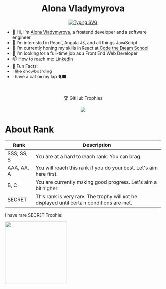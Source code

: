 <h1 align="center" >Alona Vladymyrova</h1>

<p align="center">
<a href="https://git.io/typing-svg"><img src="https://readme-typing-svg.demolab.com?font=Special+Elite&size=25&duration=4500&pause=50&color=58a6ff&center=true&vCenter=true&multiline=true&width=800&height=150&lines=Hi!+%F0%9F%91%8B+My+name+is+Alona.;I+have+7+years+of+experience+in+the+IT+field.;I'm+looking+for+a+position+as+a+front-end+web+developer;where+I+can+apply+my+HTML%2C+CSS%2C+JavaScript%2C+and+React+skills." alt="Typing SVG" /></a>
</p>

- 👋 Hi, I’m <a href="https://www.linkedin.com/in/alona-vladymyrova/">Alona Vladymyrova</a>, a frontend developer and a software engineer
- 👀 I’m interested in React, Angula JS, and all things JavaScript
- 🌱 I’m currently honing my skills in React at <a href="https://codethedream.org/">Code the Dream School</a> <!-- https://github.com/Code-the-Dream-School -->
- 💞️ I’m looking for a full-time job as a Front End Web Developer 
- 📫 How to reach me: <a href="https://www.linkedin.com/in/alona-vladymyrova/">LinkedIn</a>
- 🎉 Fun Facts:
- I like snowboarding
- I have a cat on my lap 🐈‍⬛ 
<br>
<p align="center">🏆 GitHub Trophies</p>
<p align="center">
  <img src="https://github-profile-trophy.vercel.app/?username=AlonaVladymyrovaTrinity&theme=algolia&rank=SSS,SS,S,AAA,AA,A,B,C,SECRET" />
</p>

# About Rank

|  Rank  |  Description  |
| ---- | ---- |
|  SSS, SS, S  | You are at a hard to reach rank. You can brag.  |
|  AAA, AA, A  | You will reach this rank if you do your best. Let's aim here first.  |
|  B, C  | You are currently making good progress. Let's aim a bit higher.  |
| SECRET | This rank is very rare. The trophy will not be displayed until certain conditions are met. |
<p>I have rare SECRET Trophie!</p>
<p><img width="200" height="200" src=https://media1.tenor.co/images/e613a023bf913fb16f6e14d517d04440/tenor.gif?c=VjFfZmFjZWJvb2tfd2ViY29tbWVudHM&itemid=24678746/></p>

<!--
**AlonaVladymyrovaTrinity/AlonaVladymyrovaTrinity** is a ✨ _special_ ✨ repository because its `README.md` (this file) appears on your GitHub profile.

Here are some ideas to get you started:

- 🔭 I’m currently working on ...
- 🌱 I’m currently learning ...
- 👯 I’m looking to collaborate on ...
- 🤔 I’m looking for help with ...
- 💬 Ask me about ...
- 📫 How to reach me: ...
- 😄 Pronouns: ...
- ⚡ Fun fact: ...
-->
